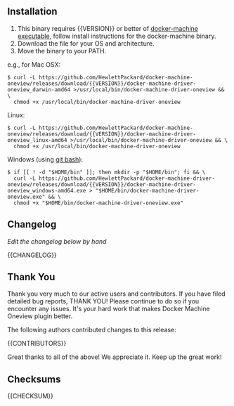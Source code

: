 ## Installation

1. This binary requires {{VERSION}} or better of [docker-machine executable](https://github.com/docker/machine/releases), follow install instructions for the docker-machine binary.
2. Download the file for your OS and architecture.
2. Move the binary to your PATH.

e.g., for Mac OSX:

```console
$ curl -L https://github.com/HewlettPackard/docker-machine-oneview/releases/download/{{VERSION}}/docker-machine-driver-oneview_darwin-amd64 >/usr/local/bin/docker-machine-driver-oneview && \
  chmod +x /usr/local/bin/docker-machine-driver-oneview
```

Linux:

```console
$ curl -L https://github.com/HewlettPackard/docker-machine-oneview/releases/download/{{VERSION}}/docker-machine-driver-oneview_linux-amd64 >/usr/local/bin/docker-machine-driver-oneview && \
  chmod +x /usr/local/bin/docker-machine-driver-oneview
```

Windows (using [git bash](https://git-for-windows.github.io/)):

```console
$ if [[ ! -d "$HOME/bin" ]]; then mkdir -p "$HOME/bin"; fi && \
  curl -L https://github.com/HewlettPackard/docker-machine-driver-oneview/releases/download/{{VERSION}}/docker-machine-driver-oneview_windows-amd64.exe > "$HOME/bin/docker-machine-driver-oneview.exe" && \
  chmod +x "$HOME/bin/docker-machine-driver-oneview.exe"
```

## Changelog

*Edit the changelog below by hand*

{{CHANGELOG}}

## Thank You

Thank you very much to our active users and contributors. If you have filed detailed bug reports, THANK YOU!
Please continue to do so if you encounter any issues. It's your hard work that makes Docker Machine Oneview plugin better.

The following authors contributed changes to this release:

{{CONTRIBUTORS}}

Great thanks to all of the above! We appreciate it. Keep up the great work!

## Checksums

{{CHECKSUM}}
